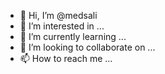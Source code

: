 - 👋 Hi, I’m @medsali
- 👀 I’m interested in ...
- 🌱 I’m currently learning ...
- 💞️ I’m looking to collaborate on ...
- 📫 How to reach me ...

<!---
medsali/medsali is a ✨ special ✨ repository because its `README.md` (this file) appears on your GitHub profile.
You can click the Preview link to take a look at your changes.
--->
